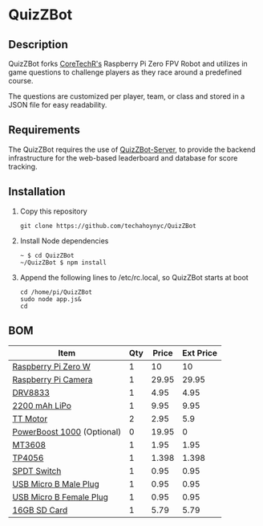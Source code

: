 # QuizZBot
## Description
QuizZBot forks [CoreTechR's](https://github.com/CoretechR) Raspberry Pi Zero FPV Robot and utilizes in game questions to challenge players as they race around a predefined course.

The questions are customized per player, team, or class and stored in a JSON file for easy readability.

## Requirements
The QuizZBot requires the use of [QuizZBot-Server](https://github.com/techahoynyc/QuizZBot-Server), to provide the backend infrastructure for the web-based leaderboard and database for score tracking.

## Installation
1. Copy this repository  
   ```
   git clone https://github.com/techahoynyc/QuizZBot
   ```

1. Install Node dependencies  
   ```
   ~ $ cd QuizZBot
   ~/QuizZBot $ npm install
   ```

1. Append the following lines to /etc/rc.local, so QuizZBot starts at boot  
   ```
   cd /home/pi/QuizZBot
   sudo node app.js&
   cd
   ```

## BOM

|Item|Qty|Price|Ext Price|
|---|---|---|---|
|[Raspberry Pi Zero W](https://www.adafruit.com/product/3400)|1|10|10|
|[Raspberry Pi Camera](https://www.adafruit.com/product/3099)|1|29.95|29.95|
|[DRV8833](https://www.adafruit.com/product/3297)|1|4.95|4.95|
|[2200 mAh LiPo](https://www.adafruit.com/product/1781)|1|9.95|9.95|
|[TT Motor](https://www.adafruit.com/product/3777)|2|2.95|5.9|
|[PowerBoost 1000](https://www.adafruit.com/product/2465) (Optional)|0|19.95|0|
|[MT3608](https://www.addicore.com/MT3608-Boost-Converter-p/ad300.htm)|1|1.95|1.95|
|[TP4056](https://www.amazon.com/XCSOURCE-Lithium-Battery-Charger-TE420/dp/B01DRT4PWY/ref=sr_1_3?gclid=EAIaIQobChMI872XtLL55AIVzeDICh1D6gLZEAAYASAAEgKvmvD_BwE&hvadid=252725604196&hvdev=c&hvlocphy=9004405&hvnetw=g&hvpos=1t1&hvqmt=e&hvrand=7973765980742534503&hvtargid=kwd-306287038772&hydadcr=19108_9441150&keywords=tp4056+usb+charger&qid=1569875621&s=gateway&sr=8-3)|1|1.398|1.398|
|[SPDT Switch](https://www.adafruit.com/product/805)|1|0.95|0.95|
|[USB Micro B Male Plug](https://www.adafruit.com/product/1390)|1|0.95|0.95|
|[USB Micro B Female Plug](https://www.adafruit.com/product/1829)|1|0.95|0.95|
|[16GB SD Card](https://www.amazon.com/Sandisk-Ultra-Micro-UHS-I-Adapter/dp/B073K14CVB/ref=sr_1_3?keywords=micro+sd+8gb&qid=1569876363&s=gateway&sr=8-3)|1|5.79|5.79|
